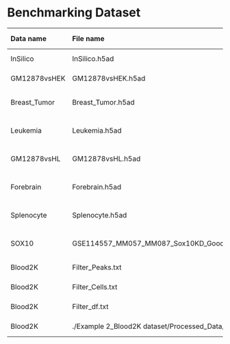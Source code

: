 # Benchmarking Dataset

| Data name    | File name                                                                       | Downloaded URL                                                           | Access date  |
| :----------- | :------------------------------------------------------------------------------ | :----------------------------------------------------------------------- | :----------- |
| InSilico     | InSilico.h5ad                                                                   | https://github.com/jsxlei/SCALE                                          | Nov 3, 2021  |
| GM12878vsHEK | GM12878vsHEK.h5ad                                                               | https://github.com/jsxlei/SCALE                                          | Nov 3, 2021  |
| Breast_Tumor | Breast_Tumor.h5ad                                                               | https://github.com/jsxlei/SCALE                                          | Nov 14, 2021 |
| Leukemia     | Leukemia.h5ad                                                                   | https://github.com/jsxlei/SCALE                                          | Nov 14, 2021 |
| GM12878vsHL  | GM12878vsHL.h5ad                                                                | https://github.com/jsxlei/SCALE                                          | Nov 14, 2021 |
| Forebrain    | Forebrain.h5ad                                                                  | https://github.com/jsxlei/SCALE                                          | Nov 14, 2021 |
| Splenocyte   | Splenocyte.h5ad                                                                 | https://github.com/jsxlei/SCALE                                          | Nov 14, 2021 |
| SOX10        | GSE114557_MM057_MM087_Sox10KD_GoodCells_mergedPeaks_correctformat.counts.txt.gz | https://www.ncbi.nlm.nih.gov/geo/query/acc.cgi?acc=GSE114557             | May 18, 2018 |
| Blood2K      | Filter_Peaks.txt                                                                | https://drive.google.com/drive/folders/173iFxRyt1-NYCQfNwjs0sdRoaBLRuQYv | Jun 20, 2020 |
| Blood2K      | Filter_Cells.txt                                                                | https://drive.google.com/drive/folders/173iFxRyt1-NYCQfNwjs0sdRoaBLRuQYv | Jun 20, 2020 |
| Blood2K      | Filter_df.txt                                                                   | https://drive.google.com/drive/folders/173iFxRyt1-NYCQfNwjs0sdRoaBLRuQYv | Jun 20, 2020 |
| Blood2K      | ./Example 2_Blood2K dataset/Processed_Data/metadata.txt                         | http://www.zhanglab-amss.org/homepage/software/scAND_Code.rar            | Jun 20, 2020 |